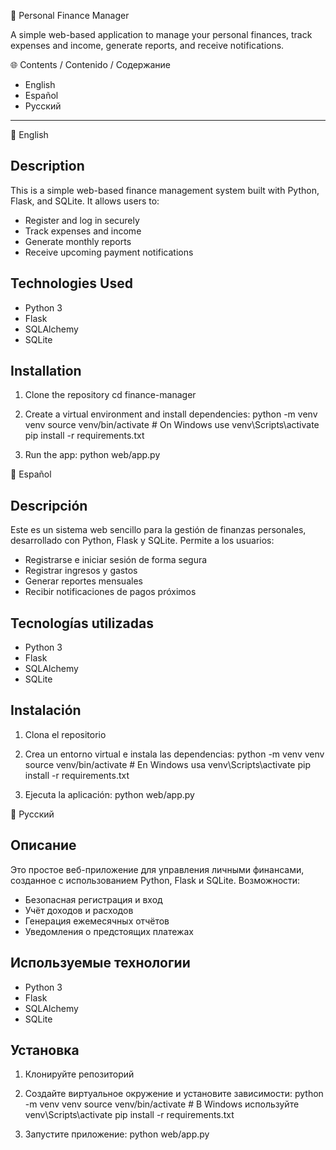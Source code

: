 💼 Personal Finance Manager

A simple web-based application to manage your personal finances, track expenses and income, generate reports, and receive notifications.


🌐 Contents / Contenido / Содержание


- English
- Español
- Русский


-------------------

📘 English


Description
-----------
This is a simple web-based finance management system built with Python, Flask, and SQLite. It allows users to:

- Register and log in securely
- Track expenses and income
- Generate monthly reports
- Receive upcoming payment notifications

Technologies Used
-----------------
- Python 3
- Flask
- SQLAlchemy
- SQLite

Installation
------------
1. Clone the repository
   cd finance-manager

2. Create a virtual environment and install dependencies:
   python -m venv venv
   source venv/bin/activate     # On Windows use venv\Scripts\activate
   pip install -r requirements.txt

3. Run the app:
   python web/app.py



📙 Español


Descripción
-----------
Este es un sistema web sencillo para la gestión de finanzas personales, desarrollado con Python, Flask y SQLite. Permite a los usuarios:

- Registrarse e iniciar sesión de forma segura
- Registrar ingresos y gastos
- Generar reportes mensuales
- Recibir notificaciones de pagos próximos

Tecnologías utilizadas
----------------------
- Python 3
- Flask
- SQLAlchemy
- SQLite

Instalación
-----------
1. Clona el repositorio

2. Crea un entorno virtual e instala las dependencias:
   python -m venv venv
   source venv/bin/activate     # En Windows usa venv\Scripts\activate
   pip install -r requirements.txt

3. Ejecuta la aplicación:
   python web/app.py



📗 Русский


Описание
--------
Это простое веб-приложение для управления личными финансами, созданное с использованием Python, Flask и SQLite. Возможности:

- Безопасная регистрация и вход
- Учёт доходов и расходов
- Генерация ежемесячных отчётов
- Уведомления о предстоящих платежах

Используемые технологии
------------------------
- Python 3
- Flask
- SQLAlchemy
- SQLite

Установка
---------
1. Клонируйте репозиторий

2. Создайте виртуальное окружение и установите зависимости:
   python -m venv venv
   source venv/bin/activate     # В Windows используйте venv\Scripts\activate
   pip install -r requirements.txt

3. Запустите приложение:
   python web/app.py

